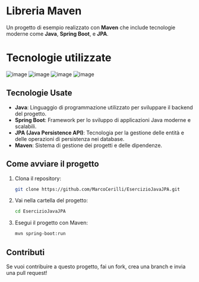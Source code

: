 

# Libreria Maven

Un progetto di esempio realizzato con **Maven** che include tecnologie moderne come **Java**, **Spring Boot**, e **JPA**.
# Tecnologie utilizzate
![image](https://github.com/user-attachments/assets/e0206fa0-de5a-48ea-9188-79de6692c878)
![image](https://github.com/user-attachments/assets/96d26cc0-80d2-41cc-876f-8e951fcce3c9)
![image](https://github.com/user-attachments/assets/a9db36c7-7852-4bb0-a612-08aac7276a16)
![image](https://github.com/user-attachments/assets/ff5a175c-bf83-443a-891b-5034bcee064c)




## Tecnologie Usate

- **Java**: Linguaggio di programmazione utilizzato per sviluppare il backend del progetto.
- **Spring Boot**: Framework per lo sviluppo di applicazioni Java moderne e scalabili.
- **JPA (Java Persistence API)**: Tecnologia per la gestione delle entità e delle operazioni di persistenza nei database.
- **Maven**: Sistema di gestione dei progetti e delle dipendenze.

## Come avviare il progetto

1. Clona il repository:

    ```bash
    git clone https://github.com/MarcoCerilli/EsercizioJavaJPA.git
    ```

2. Vai nella cartella del progetto:

    ```bash
    cd EsercizioJavaJPA
    ```

3. Esegui il progetto con Maven:

    ```bash
    mvn spring-boot:run
    ```

## Contributi

Se vuoi contribuire a questo progetto, fai un fork, crea una branch e invia una pull request!

